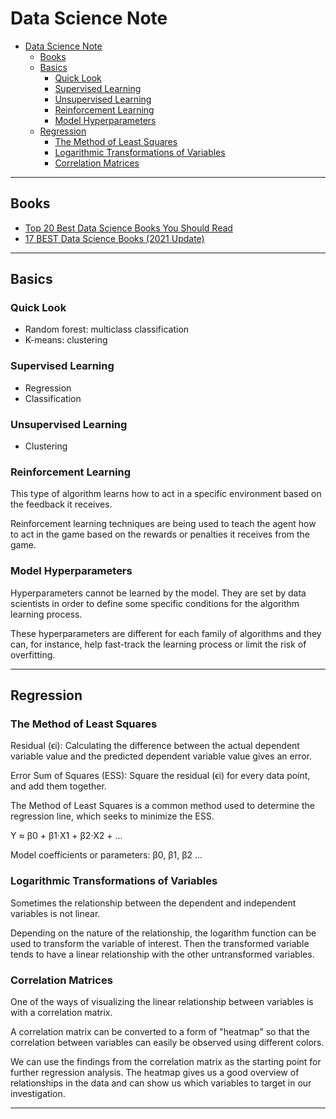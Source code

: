 # Data Science Note

- [Data Science Note](#data-science-note)
  - [Books](#books)
  - [Basics](#basics)
    - [Quick Look](#quick-look)
    - [Supervised Learning](#supervised-learning)
    - [Unsupervised Learning](#unsupervised-learning)
    - [Reinforcement Learning](#reinforcement-learning)
    - [Model Hyperparameters](#model-hyperparameters)
  - [Regression](#regression)
    - [The Method of Least Squares](#the-method-of-least-squares)
    - [Logarithmic Transformations of Variables](#logarithmic-transformations-of-variables)
    - [Correlation Matrices](#correlation-matrices)

---

## Books

- [Top 20 Best Data Science Books You Should Read](https://solutionsreview.com/business-intelligence/best-data-science-books-you-should-read/)
- [17 BEST Data Science Books (2021 Update)](https://www.guru99.com/data-science-books.html)

---

## Basics

### Quick Look

- Random forest: multiclass classification 
- K-means: clustering 

### Supervised Learning 

- Regression 
- Classification

### Unsupervised Learning

- Clustering 

### Reinforcement Learning

This type of algorithm learns how to act in a specific environment based on the feedback it receives.

Reinforcement learning techniques are being used to teach the agent how to act in the game based on the rewards or penalties it receives from the game.

### Model Hyperparameters

Hyperparameters cannot be learned by the model. They are set by data scientists in order to define some specific conditions for the algorithm learning process. 

These hyperparameters are different for each family of algorithms and they can, for instance, help fast-track the learning process or limit the risk of overfitting.

---

## Regression

### The Method of Least Squares

Residual (ϵi): Calculating the difference between the actual dependent variable value and the predicted dependent variable value gives an error. 

Error Sum of Squares (ESS): Square the residual (ϵi) for every data point, and add them together.

The Method of Least Squares is a common method used to determine the regression line, which seeks to minimize the ESS.

Y ≈ β0 + β1·X1 + β2·X2 + ...

Model coefficients or parameters: β0, β1, β2 ...

### Logarithmic Transformations of Variables

Sometimes the relationship between the dependent and independent variables is not linear.

Depending on the nature of the relationship, the logarithm function can be used to transform the variable of interest. Then the transformed variable tends to have a linear relationship with the other untransformed variables.

### Correlation Matrices

One of the ways of visualizing the linear relationship between variables is with a correlation matrix.

A correlation matrix can be converted to a form of "heatmap" so that the correlation between variables can easily be observed using different colors.

We can use the findings from the correlation matrix as the starting point for further regression analysis. The heatmap gives us a good overview of relationships in the data and can show us which variables to target in our investigation.

---

